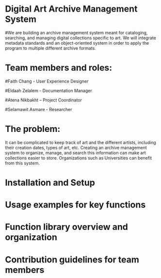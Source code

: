 # Digital Art Archive Management System

#We are building an archive management system meant for cataloging, searching, and managing digital collections specific to art. We will integrate metadata standards and an object-oriented system in order to apply the program to multiple different archive formats. 

# Team members and roles:
#Faith Chang - User Experience Designer

#Eldaah Zelalem - Documentation Manager

#Atena Nikbakht – Project Coordinator

#Selamawit Asmare - Researcher

# The problem:
It can be complicated to keep track of art and the different artists, including their creation dates, types of art, etc. Creating an archive management system to organize, manage, and search this information can make art collections easier to store. Organizations such as Universities can benefit from this system. 

# Installation and Setup

# Usage examples for key functions

# Function library overview and organization

# Contribution guidelines for team members

